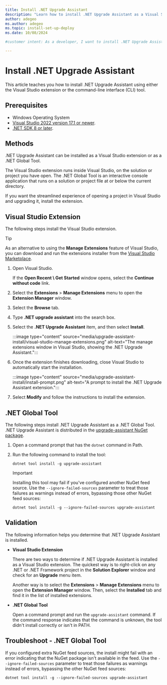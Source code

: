 ```yaml
---
title: Install .NET Upgrade Assistant
description: "Learn how to install .NET Upgrade Assistant as a Visual Studio extension or a .NET Global Tool. .NET Upgrade Assistant assists you when upgrading projects to the latest dependencies or when upgrading to a new .NET"
author: adegeo
ms.author: adegeo
ms.topic: install-set-up-deploy
ms.date: 10/08/2024

#customer intent: As a developer, I want to install .NET Upgrade Assistant so that I can upgrade my projects.

---
```


# Install .NET Upgrade Assistant

This article teaches you how to install .NET Upgrade Assistant using either the Visual Studio extension or the command-line interface (CLI) tool.

## Prerequisites

- Windows Operating System
- [Visual Studio 2022 version 17.1 or newer](https://visualstudio.microsoft.com/downloads/).
- [.NET SDK 8 or later](https://dotnet.microsoft.com/download/dotnet/).

## Methods

.NET Upgrade Assistant can be installed as a Visual Studio extension or as a .NET Global Tool.

The Visual Studio extension runs inside Visual Studio, on the solution or project you have open. The .NET Global Tool is an interactive console application that runs on a solution or project file at or below the current directory.

If you want the streamlined experience of opening a project in Visual Studio and upgrading it, install the extension.

## Visual Studio Extension

The following steps install the Visual Studio extension.

> [!TIP]
> As an alternative to using the **Manage Extensions** feature of Visual Studio, you can download and run the extensions installer from the [Visual Studio Marketplace](https://marketplace.visualstudio.com/items?itemName=ms-dotnettools.upgradeassistant).

01. Open Visual Studio.

    If the **Open Recent \ Get Started** window opens, select the **Continue without code** link.

01. Select the **Extensions** > **Manage Extensions** menu to open the **Extension Manager** window.
01. Select the **Browse** tab.
01. Type **.NET upgrade assistant** into the search box.
01. Select the **.NET Upgrade Assistant** item, and then select **Install**.

    :::image type="content" source="media/upgrade-assistant-install/visual-studio-manage-extensions.png" alt-text="The manage extensions window in Visual Studio, showing the .NET Upgrade Assistant.":::

01. Once the extension finishes downloading, close Visual Studio to automatically start the installation.

    :::image type="content" source="media/upgrade-assistant-install/install-prompt.png" alt-text="A prompt to install the .NET Upgrade Assistant extension.":::

01. Select **Modify** and follow the instructions to install the extension.

## .NET Global Tool

The following steps install .NET Upgrade Assistant as a .NET Global Tool. .NET Upgrade Assistant is distributed in the [upgrade-assistant NuGet package](https://www.nuget.org/packages/upgrade-assistant).

01. Open a command prompt that has the `dotnet` command in Path.
01. Run the following command to install the tool:

    ```dotnetcli
    dotnet tool install -g upgrade-assistant
    ```

    > [!IMPORTANT]
    > Installing this tool may fail if you've configured another NuGet feed source. Use the `--ignore-failed-sources` parameter to treat those failures as warnings instead of errors, bypassing those other NuGet feed sources:
    >
    > ```dotnetcli
    > dotnet tool install -g --ignore-failed-sources upgrade-assistant
    > ```

## Validation

The following information helps you determine that .NET Upgrade Assistant is installed.

- **Visual Studio Extension**

  There are two ways to determine if .NET Upgrade Assistant is installed as a Visual Studio extension. The quickest way is to right-click on any .NET or .NET Framework project in the **Solution Explorer** window and check for an **Upgrade** menu item.

  Another way is to select the **Extensions** > **Manage Extensions** menu to open the **Extension Manager** window. Then, select the **Installed** tab and find it in the list of installed extensions.

- **.NET Global Tool**

  Open a command prompt and run the `upgrade-assistant` command. If the command response indicates that the command is unknown, the tool didn't install correctly or isn't in PATH.

## Troubleshoot - .NET Global Tool

If you configured extra NuGet feed sources, the install might fail with an error indicating that the NuGet package isn't available in the feed. Use the `--ignore-failed-sources` parameter to treat those failures as warnings instead of errors, bypassing the other NuGet feed sources:

```dotnetcli
dotnet tool install -g --ignore-failed-sources upgrade-assistant
```
